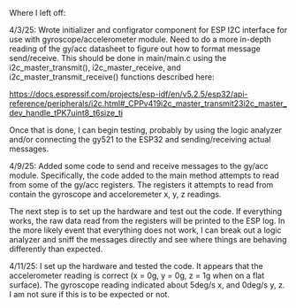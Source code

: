 Where I left off:

4/3/25:
Wrote initializer and configrator component for ESP I2C interface for use with gyroscope/accelerometer module.
Need to do a more in-depth reading of the gy/acc datasheet to figure out how to format message send/receive. This should be done in main/main.c using the i2c_master_transmit(), i2c_master_receive, and i2c_master_transmit_receive() functions described here: 

https://docs.espressif.com/projects/esp-idf/en/v5.2.5/esp32/api-reference/peripherals/i2c.html#_CPPv419i2c_master_transmit23i2c_master_dev_handle_tPK7uint8_t6size_ti

Once that is done, I can begin testing, probably by using the logic analyzer and/or connecting the gy521 to the ESP32 and sending/receiving actual messages.

4/9/25:
Added some code to send and receive messages to the gy/acc module. Specifically, the code added to the main method attempts to read from some of the gy/acc registers. The registers it attempts to read from contain the gyroscope and acceloremeter x, y, z readings.

The next step is to set up the hardware and test out the code. If everything works, the raw data read from the registers will be printed to the ESP log. In the more likely event that everything does not work, I can break out a logic analyzer and sniff the messages directly and see where things are behaving differently than expected. 

4/11/25:
I set up the hardware and tested the code. It appears that the accelerometer reading is correct (x = 0g, y = 0g, z = 1g when on a flat surface). The gyroscope reading indicated about 5deg/s x, and 0deg/s y, z. I am not sure if this is to be expected or not.
